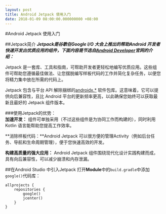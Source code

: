 ```yaml
---
layout: post
title: Android Jetpack 使用入门
date: 2018-01-09 08:00:00.000000000 +08:00
---
```

#Android Jetpack 使用入门

##Jetpack简介
***Jetpack是谷歌在Google I/O 大会上推出的帮助Android 开发者快速开发出优质应用的组件，下面内容是节选自[Android Developer]("https://developer.android.com/jetpack")官网的介绍：***  

Jetpack 是一套库、工具和指南，可帮助开发者更轻松地编写优质应用。这些组件可帮助您遵循最佳做法、让您摆脱编写样板代码的工作并简化复杂任务，以便您将精力集中放在所需的代码上。

Jetpack 包含与平台 API 解除捆绑的[androidx.*](https://developer.android.com/jetpack/androidx) 软件包库。这意味着，它可以提供向后兼容性，且比 Android 平台的更新频率更高，以此确保您始终可以获取最新且最好的 Jetpack 组件版本。

###使用Jetpack的优势：  
**加速开发：** 组件可单独采用（不过这些组件是为协同工作而构建的），同时利用Kotlin 语言能帮助您提高工作效率。

**消除样板代码：**Android Jetpack 可以很方便的管理Activity（例如后台任务、导航和生命周期管理），便于您快速高效的开发。

**构建高质量的强大应用：** Android Jetpack 组件围绕现代化设计实践构建而成，具有向后兼容性，可以减少崩溃和内存泄漏。

##在Android Studio 中引入Jetpack
打开**Module**中的`build.gradle`中添加`google()`代码库：

``` 
allprojects { 
    repositories { 
        google()
        jcenter()
    }
} 

```

